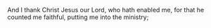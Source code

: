 And I thank Christ Jesus our Lord, who hath enabled me, for that he counted me faithful, putting me into the ministry;
